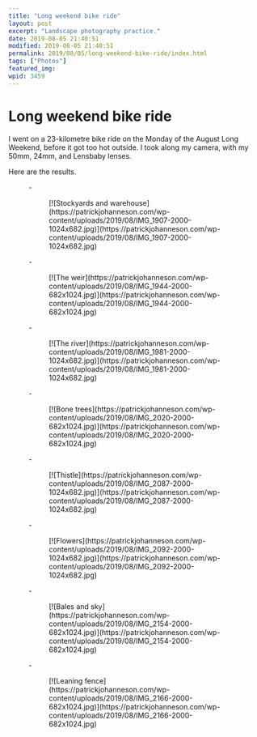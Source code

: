 ```yaml
---
title: "Long weekend bike ride"
layout: post
excerpt: "Landscape photography practice."
date: 2019-08-05 21:40:51
modified: 2019-08-05 21:40:51
permalink: 2019/08/05/long-weekend-bike-ride/index.html
tags: ["Photos"]
featured_img: 
wpid: 3459
---
```


# Long weekend bike ride

I went on a 23-kilometre bike ride on the Monday of the August Long Weekend, before it got too hot outside. I took along my camera, with my 50mm, 24mm, and Lensbaby lenses.

Here are the results.

<figure class="is-layout-flex wp-block-gallery-26 wp-block-gallery columns-3 is-cropped">- <figure>[![Stockyards and warehouse](https://patrickjohanneson.com/wp-content/uploads/2019/08/IMG_1907-2000-1024x682.jpg)](https://patrickjohanneson.com/wp-content/uploads/2019/08/IMG_1907-2000-1024x682.jpg)</figure>
- <figure>[![The weir](https://patrickjohanneson.com/wp-content/uploads/2019/08/IMG_1944-2000-682x1024.jpg)](https://patrickjohanneson.com/wp-content/uploads/2019/08/IMG_1944-2000-682x1024.jpg)</figure>
- <figure>[![The river](https://patrickjohanneson.com/wp-content/uploads/2019/08/IMG_1981-2000-1024x682.jpg)](https://patrickjohanneson.com/wp-content/uploads/2019/08/IMG_1981-2000-1024x682.jpg)</figure>
- <figure>[![Bone trees](https://patrickjohanneson.com/wp-content/uploads/2019/08/IMG_2020-2000-682x1024.jpg)](https://patrickjohanneson.com/wp-content/uploads/2019/08/IMG_2020-2000-682x1024.jpg)</figure>
- <figure>[![Thistle](https://patrickjohanneson.com/wp-content/uploads/2019/08/IMG_2087-2000-1024x682.jpg)](https://patrickjohanneson.com/wp-content/uploads/2019/08/IMG_2087-2000-1024x682.jpg)</figure>
- <figure>[![Flowers](https://patrickjohanneson.com/wp-content/uploads/2019/08/IMG_2092-2000-1024x682.jpg)](https://patrickjohanneson.com/wp-content/uploads/2019/08/IMG_2092-2000-1024x682.jpg)</figure>
- <figure>[![Bales and sky](https://patrickjohanneson.com/wp-content/uploads/2019/08/IMG_2154-2000-682x1024.jpg)](https://patrickjohanneson.com/wp-content/uploads/2019/08/IMG_2154-2000-682x1024.jpg)</figure>
- <figure>[![Leaning fence](https://patrickjohanneson.com/wp-content/uploads/2019/08/IMG_2166-2000-682x1024.jpg)](https://patrickjohanneson.com/wp-content/uploads/2019/08/IMG_2166-2000-682x1024.jpg)</figure>

</figure>